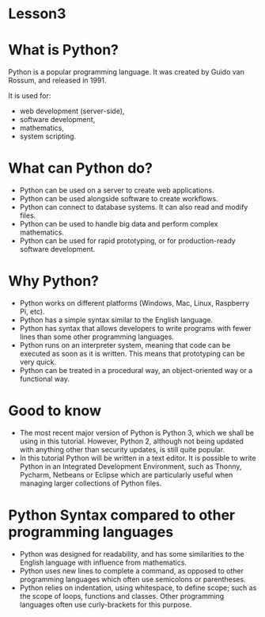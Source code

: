 ﻿

# Lesson3

# What is Python?

Python is a popular programming language. It was created by Guido van Rossum, and released in 1991.

It is used for:

-   web development (server-side),
-   software development,
-   mathematics,
-   system scripting.

# What can Python do?

-   Python can be used on a server to create web applications.
-   Python can be used alongside software to create workflows.
-   Python can connect to database systems. It can also read and modify files.
-   Python can be used to handle big data and perform complex mathematics.
-   Python can be used for rapid prototyping, or for production-ready software development.

# Why Python?

-   Python works on different platforms (Windows, Mac, Linux, Raspberry Pi, etc).
-   Python has a simple syntax similar to the English language.
-   Python has syntax that allows developers to write programs with fewer lines than some other programming languages.
-   Python runs on an interpreter system, meaning that code can be executed as soon as it is written. This means that prototyping can be very quick.
-   Python can be treated in a procedural way, an object-oriented way or a functional way.

# Good to know

-   The most recent major version of Python is Python 3, which we shall be using in this tutorial. However, Python 2, although not being updated with anything other than security updates, is still quite popular.
-   In this tutorial Python will be written in a text editor. It is possible to write Python in an Integrated Development Environment, such as Thonny, Pycharm, Netbeans or Eclipse which are particularly useful when managing larger collections of Python files.

# Python Syntax compared to other programming languages

-   Python was designed for readability, and has some similarities to the English language with influence from mathematics.
-   Python uses new lines to complete a command, as opposed to other programming languages which often use semicolons or parentheses.
-   Python relies on indentation, using whitespace, to define scope; such as the scope of loops, functions and classes. Other programming languages often use curly-brackets for this purpose.
